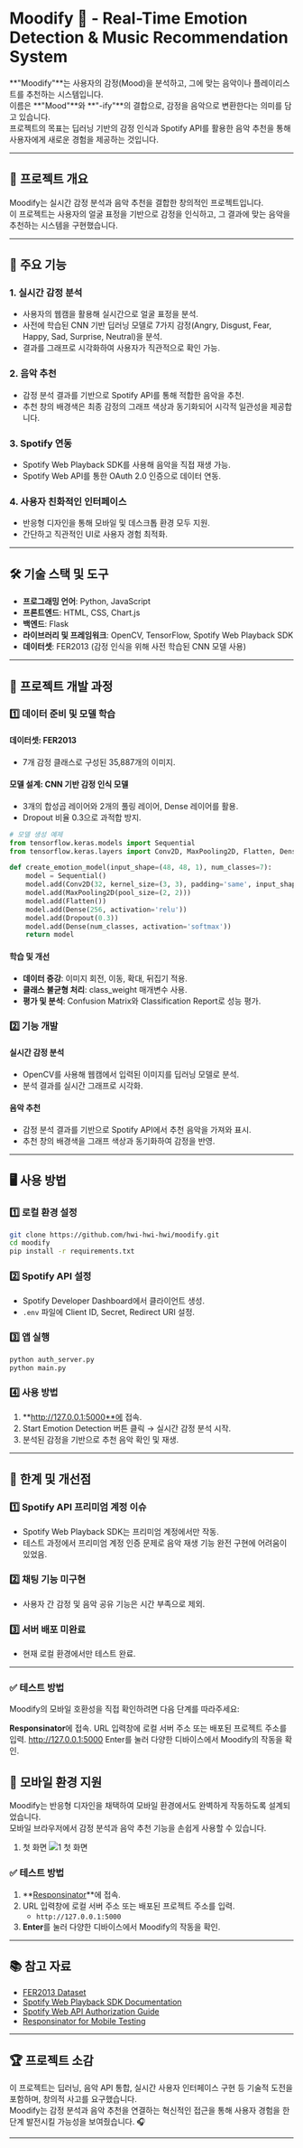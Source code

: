 # Moodify 🎵 - Real-Time Emotion Detection & Music Recommendation System

**"Moodify"**는 사용자의 감정(Mood)을 분석하고, 그에 맞는 음악이나 플레이리스트를 추천하는 시스템입니다.  
이름은 **"Mood"**와 **"-ify"**의 결합으로, 감정을 음악으로 변환한다는 의미를 담고 있습니다.  
프로젝트의 목표는 딥러닝 기반의 감정 인식과 Spotify API를 활용한 음악 추천을 통해 사용자에게 새로운 경험을 제공하는 것입니다.

---

## 📌 프로젝트 개요
Moodify는 실시간 감정 분석과 음악 추천을 결합한 창의적인 프로젝트입니다.  
이 프로젝트는 사용자의 얼굴 표정을 기반으로 감정을 인식하고, 그 결과에 맞는 음악을 추천하는 시스템을 구현했습니다.

---

## 🌟 주요 기능

### 1. 실시간 감정 분석
- 사용자의 웹캠을 활용해 실시간으로 얼굴 표정을 분석.
- 사전에 학습된 CNN 기반 딥러닝 모델로 7가지 감정(Angry, Disgust, Fear, Happy, Sad, Surprise, Neutral)을 분석.
- 결과를 그래프로 시각화하여 사용자가 직관적으로 확인 가능.

### 2. 음악 추천
- 감정 분석 결과를 기반으로 Spotify API를 통해 적합한 음악을 추천.
- 추천 창의 배경색은 최종 감정의 그래프 색상과 동기화되어 시각적 일관성을 제공합니다.

### 3. Spotify 연동
- Spotify Web Playback SDK를 사용해 음악을 직접 재생 가능.
- Spotify Web API를 통한 OAuth 2.0 인증으로 데이터 연동.

### 4. 사용자 친화적인 인터페이스
- 반응형 디자인을 통해 모바일 및 데스크톱 환경 모두 지원.
- 간단하고 직관적인 UI로 사용자 경험 최적화.

---

## 🛠️ 기술 스택 및 도구

- **프로그래밍 언어**: Python, JavaScript
- **프론트엔드**: HTML, CSS, Chart.js
- **백엔드**: Flask
- **라이브러리 및 프레임워크**: OpenCV, TensorFlow, Spotify Web Playback SDK
- **데이터셋**: FER2013 (감정 인식을 위해 사전 학습된 CNN 모델 사용)

---

## 🎯 프로젝트 개발 과정

### 1️⃣ 데이터 준비 및 모델 학습

#### 데이터셋: FER2013
- 7개 감정 클래스로 구성된 35,887개의 이미지.

#### 모델 설계: CNN 기반 감정 인식 모델
- 3개의 합성곱 레이어와 2개의 풀링 레이어, Dense 레이어를 활용.
- Dropout 비율 0.3으로 과적합 방지.

```python
# 모델 생성 예제
from tensorflow.keras.models import Sequential
from tensorflow.keras.layers import Conv2D, MaxPooling2D, Flatten, Dense, Dropout

def create_emotion_model(input_shape=(48, 48, 1), num_classes=7):
    model = Sequential()
    model.add(Conv2D(32, kernel_size=(3, 3), padding='same', input_shape=input_shape))
    model.add(MaxPooling2D(pool_size=(2, 2)))
    model.add(Flatten())
    model.add(Dense(256, activation='relu'))
    model.add(Dropout(0.3))
    model.add(Dense(num_classes, activation='softmax'))
    return model
```

#### 학습 및 개선
- **데이터 증강**: 이미지 회전, 이동, 확대, 뒤집기 적용.
- **클래스 불균형 처리**: class_weight 매개변수 사용.
- **평가 및 분석**: Confusion Matrix와 Classification Report로 성능 평가.

### 2️⃣ 기능 개발

#### 실시간 감정 분석
- OpenCV를 사용해 웹캠에서 입력된 이미지를 딥러닝 모델로 분석.
- 분석 결과를 실시간 그래프로 시각화.

#### 음악 추천
- 감정 분석 결과를 기반으로 Spotify API에서 추천 음악을 가져와 표시.
- 추천 창의 배경색을 그래프 색상과 동기화하여 감정을 반영.

---

## 🖥️ 사용 방법

### 1️⃣ 로컬 환경 설정
```bash
git clone https://github.com/hwi-hwi-hwi/moodify.git
cd moodify
pip install -r requirements.txt
```

### 2️⃣ Spotify API 설정
- Spotify Developer Dashboard에서 클라이언트 생성.
- `.env` 파일에 Client ID, Secret, Redirect URI 설정.

### 3️⃣ 앱 실행
```bash
python auth_server.py
python main.py
```

### 4️⃣ 사용 방법
1. **http://127.0.0.1:5000**에 접속.
2. Start Emotion Detection 버튼 클릭 → 실시간 감정 분석 시작.
3. 분석된 감정을 기반으로 추천 음악 확인 및 재생.

---

## 🛑 한계 및 개선점

### 1️⃣ Spotify API 프리미엄 계정 이슈
- Spotify Web Playback SDK는 프리미엄 계정에서만 작동.
- 테스트 과정에서 프리미엄 계정 인증 문제로 음악 재생 기능 완전 구현에 어려움이 있었음.

### 2️⃣ 채팅 기능 미구현
- 사용자 간 감정 및 음악 공유 기능은 시간 부족으로 제외.

### 3️⃣ 서버 배포 미완료
- 현재 로컬 환경에서만 테스트 완료.

---

### ✅ 테스트 방법
Moodify의 모바일 호환성을 직접 확인하려면 다음 단계를 따라주세요:

**Responsinator**에 접속.
URL 입력창에 로컬 서버 주소 또는 배포된 프로젝트 주소를 입력.
http://127.0.0.1:5000
Enter를 눌러 다양한 디바이스에서 Moodify의 작동을 확인.
## 📱 모바일 환경 지원
Moodify는 반응형 디자인을 채택하여 모바일 환경에서도 완벽하게 작동하도록 설계되었습니다.  
모바일 브라우저에서 감정 분석과 음악 추천 기능을 손쉽게 사용할 수 있습니다.

1. 첫 화면
![1  첫 화면](https://github.com/user-attachments/assets/ee52c7af-9965-4dee-b5d1-fdd3a9ca6011)


### ✅ 테스트 방법
1. **[Responsinator](http://www.responsinator.com/)**에 접속.
2. URL 입력창에 로컬 서버 주소 또는 배포된 프로젝트 주소를 입력.
   - `http://127.0.0.1:5000`
3. **Enter**를 눌러 다양한 디바이스에서 Moodify의 작동을 확인.

---

## 📚 참고 자료
- [FER2013 Dataset](https://www.kaggle.com/datasets/msambare/fer2013)
- [Spotify Web Playback SDK Documentation](https://developer.spotify.com/documentation/web-playback-sdk)
- [Spotify Web API Authorization Guide](https://developer.spotify.com/documentation/web-api)
- [Responsinator for Mobile Testing](http://www.responsinator.com)

---

## 🏆 프로젝트 소감
이 프로젝트는 딥러닝, 음악 API 통합, 실시간 사용자 인터페이스 구현 등 기술적 도전을 포함하며, 창의적 사고를 요구했습니다.  
Moodify는 감정 분석과 음악 추천을 연결하는 혁신적인 접근을 통해 사용자 경험을 한 단계 발전시킬 가능성을 보여줬습니다. 🎧

---
